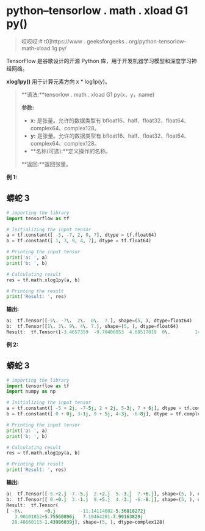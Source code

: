 # python–tensorlow . math . xload G1 py()

> 哎哎哎:# t0]https://www . geeksforgeeks . org/python-tensorlow-math-xload 1g py/

TensorFlow 是谷歌设计的开源 Python 库，用于开发机器学习模型和深度学习神经网络。

**xlog1py()** 用于计算元素方向 x * log1p(y)。

> **语法:**tensorlow . math . xload G1 py(x，y，name)
> 
> **参数:**
> 
> *   **x:** 是张量。允许的数据类型有 bfloat16、half、float32、float64、complex64、complex128。
> *   **y:** 是张量。允许的数据类型有 bfloat16、half、float32、float64、complex64、complex128。
> *   **名称(可选):**定义操作的名称。
> 
> **返回:**返回张量。

**例 1:**

## 蟒蛇 3

```py
# importing the library
import tensorflow as tf

# Initializing the input tensor
a = tf.constant([ -5, -7, 2, 0, 7], dtype = tf.float64)
b = tf.constant([ 1, 3, 9, 4, 7], dtype = tf.float64)

# Printing the input tensor
print('a: ', a)
print('b: ', b)

# Calculating result
res = tf.math.xlog1py(a, b)

# Printing the result
print('Result: ', res)
```

**输出:**

```py
a:  tf.Tensor([-5\. -7\.  2\.  0\.  7.], shape=(5, ), dtype=float64)
b:  tf.Tensor([1\. 3\. 9\. 4\. 7.], shape=(5, ), dtype=float64)
Result:  tf.Tensor([-3.4657359  -9.70406053  4.60517019  0\.         14.55609079], shape=(5, ), dtype=float64)

```

**例 2:**

## 蟒蛇 3

```py
# importing the library
import tensorflow as tf
import numpy as np

# Initializing the input tensor
a = tf.constant([ -5 + 2j, -7-5j, 2 + 2j, 5-3j, 7 + 6j], dtype = tf.complex128)
b = tf.constant([ 0 + 0j, 3-1j, 9 + 5j, 4-3j, -6-8j], dtype = tf.complex128)

# Printing the input tensor
print('a: ', a)
print('b: ', b)

# Calculating result
res = tf.math.xlog1py(a, b)

# Printing the result
print('Result: ', res)
```

**输出:**

```py
a:  tf.Tensor([-5.+2.j -7.-5.j  2.+2.j  5.-3.j  7.+6.j], shape=(5, ), dtype=complex128)
b:  tf.Tensor([ 0.+0.j  3.-1.j  9.+5.j  4.-3.j -6.-8.j], shape=(5, ), dtype=complex128)
Result:  tf.Tensor(
[ -0\.        +0.j         -11.14114002-5.36818272j
   3.90101852+5.75560896j   7.19464281-7.99163829j
  28.48660115-1.43986039j], shape=(5, ), dtype=complex128)

```